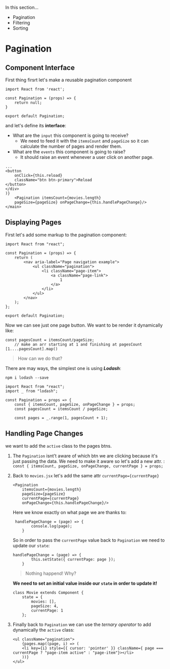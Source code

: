 In this section...

- Pagination
- Filtering
- Sorting

# Pagination

## Component Interface

First thing firsrt let's make a reusable pagination component

```
import React from 'react';

const Pagination = (props) => {
    return null;
}
 
export default Pagination;
```

and let's define its **interface**:

- What are the `input` this component is going to receive?
	- 	We need to feed it with the `itemsCount` and `pageSize` so it can calculate the number of pages and render them.	
- What are the `events` this component is going to raise?
	- It should raise an event whenever a user click on another page.

```
...
<button
	onClick={this.reload}
	className="btn btn-primary">Reload
</button>
</div>
)}
	<Pagination itemsCount={movies.length} 
	pageSize={pageSize} onPageChange={this.handlePageChange}/> 
</main>

```

## Displaying Pages

First let's add some markup to the pagination component:

```
import React from "react";

const Pagination = (props) => {
    return (
        <nav aria-label="Page navigation example">
            <ul className="pagination">
                <li className="page-item">
                    <a className="page-link">
                        1
                    </a>
                </li>
            </ul>
        </nav>
    );
};

export default Pagination;
```

Now we can see just one page button. We want to be render it dynamically like:

```
const pagesCount = itemsCount/pageSize;
    // make an arr starting at 1 and finishing at pagesCount [1....pagesCount].map()
```

> How can we do that?

There are may ways, the simplest one is using **_Lodash_**:

`npm i lodash --save`

```
import React from "react";
import _ from "lodash";

const Pagination = props => {
    const { itemsCount, pageSize, onPageChange } = props;
    const pagesCount = itemsCount / pageSize;
    
    const pages = _.range(1, pagesCount + 1);
```

## Handling Page Changes

we want to add the `active` class to the pages btns.

1. The `Pagination` isnt't aware of which btn we are clicking because it's just passing the data. We need to make it aware so let's add a new attr. : `const { itemsCount, pageSize, onPageChange, currentPage } = props;`

2. Back to `movies.jsx` let's add the same attr `currentPage={currentPage} `

	```
	<Pagination 
	    itemsCount={movies.length} 
	    pageSize={pageSize} 
	    currentPage={currentPage} 
	    onPageChange={this.handlePageChange}/> 
	```
	
	Here we know exactly on what page we are thanks to:
	
	```
	 handlePageChange = (page) => {
	        console.log(page); 
	    }
	```
	
	So in order to pass the `currentPage` value back to `Pagination` we need to update our `state`:
	
	```
	handlePageChange = (page) => {
	        this.setState({ currentPage: page }); 
	    }
	```
	
	> Nothing happend! Why?
	
	**We need to set an initial value inside our `state` in order to update it!**
	
	```
	class Movie extends Component {
	    state = {
	        movies: [],
	        pageSize: 4,
	        currentPage: 1
	    };
	```

3. Finally back to `Pagination` we can use the *ternary operator* to add dynamically the `active` class:

	```
	<ul className="pagination">
		{pages.map((page, i) => (
		<li key={i} style={{ cursor: 'pointer' }} className={ page === currentPage ? "page-item active" : "page-item"}></li>
		))}
	</ul>
	```

